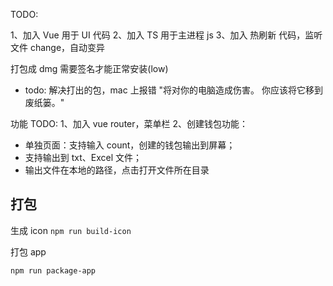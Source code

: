 

TODO:

1、加入 Vue 用于 UI 代码
2、加入 TS 用于主进程 js
3、加入 热刷新 代码，监听文件 change，自动变异


打包成 dmg 需要签名才能正常安装(low)
- todo: 解决打出的包，mac 上报错 "将对你的电脑造成伤害。 你应该将它移到废纸篓。"

功能 TODO:
1、加入 vue router，菜单栏
2、创建钱包功能：
- 单独页面：支持输入 count，创建的钱包输出到屏幕；
- 支持输出到 txt、Excel 文件；
- 输出文件在本地的路径，点击打开文件所在目录

## 打包

生成 icon
`npm run build-icon`

打包 app
```
npm run package-app
```
